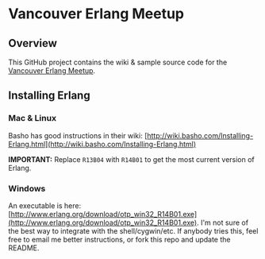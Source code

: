 Vancouver Erlang Meetup
=======================

## Overview

This GitHub project contains the wiki & sample source code for the [Vancouver Erlang Meetup](http://www.meetup.com/erlang-vancouver/).

## Installing Erlang

### Mac & Linux

Basho has good instructions in their wiki: [http://wiki.basho.com/Installing-Erlang.html](http://wiki.basho.com/Installing-Erlang.html)

**IMPORTANT:** Replace `R13B04` with `R14B01` to get the most current version of Erlang.

### Windows

An executable is here: [http://www.erlang.org/download/otp_win32_R14B01.exe](http://www.erlang.org/download/otp_win32_R14B01.exe). I'm not sure of the best way to integrate with the shell/cygwin/etc. If anybody tries this, feel free to email me better instructions, or fork this repo and update the README.

